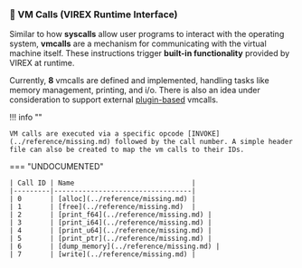 ### 🧠 VM Calls (VIREX Runtime Interface)

Similar to how **syscalls** allow user programs to interact with the operating system, **vmcalls** are a mechanism for communicating with the virtual machine itself. These instructions trigger **built-in functionality** provided by VIREX at runtime.

Currently, **8** vmcalls are defined and implemented, handling tasks like memory management, printing, and i/o. There is also an idea under consideration to support external [plugin-based]() vmcalls.

!!! info ""

    VM calls are executed via a specific opcode [INVOKE](../reference/missing.md) followed by the call number. A simple header file can also be created to map the vm calls to their IDs.

=== "UNDOCUMENTED"


    | Call ID | Name                             |
    |---------|----------------------------------|
    | 0       | [alloc](../reference/missing.md) |
    | 1       | [free](../reference/missing.md)  |
    | 2       | [print_f64](../reference/missing.md) |
    | 3       | [print_i64](../reference/missing.md) |
    | 4       | [print_u64](../reference/missing.md) |
    | 5       | [print_ptr](../reference/missing.md) |
    | 6       | [dump_memory](../reference/missing.md) |
    | 7       | [write](../reference/missing.md) |

